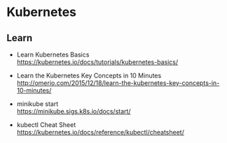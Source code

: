 # Kubernetes

## Learn
  - Learn Kubernetes Basics  
  https://kubernetes.io/docs/tutorials/kubernetes-basics/
  
  - Learn the Kubernetes Key Concepts in 10 Minutes  
  http://omerio.com/2015/12/18/learn-the-kubernetes-key-concepts-in-10-minutes/

  - minikube start  
  https://minikube.sigs.k8s.io/docs/start/   

  -  kubectl Cheat Sheet  
  https://kubernetes.io/docs/reference/kubectl/cheatsheet/

